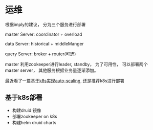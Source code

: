 # 运维

根据imply的建议， 分为三个服务进行部署

master Server: coordinator + overload

data Server: historical + middleManger

query Server: broker + router(可选)

master 利用zookeeper进行leader, standby， 为了可用性， 可以部署两个master server，   其他服务根据业务量逐渐添加。

最近看了一篇[基于k8s实现auto-scaling](https://www.adaltas.com/en/2019/07/16/auto-scaling-druid-with-kubernetes/), 还是推荐k8s进行部署

## 基于k8s部署

- 构建druid 镜像
- 部署zookeeper on k8s 
- 构建helm druid charts
